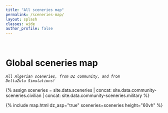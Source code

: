 ```yaml
---
title: "All sceneries map"
permalink: /sceneries-map/
layout: splash
classes: wide
author_profile: false
---
```


<br />

# Global sceneries map

<code><i>All Algerian sceneries, from DZ community, and from DeltaZulu Simulations!</i></code>

{% assign sceneries = site.data.sceneries | concat: site.data.community-sceneries.civilian | concat: site.data.community-sceneries.military %}

{% include map.html dz_asp="true" sceneries=sceneries height="60vh"  %}